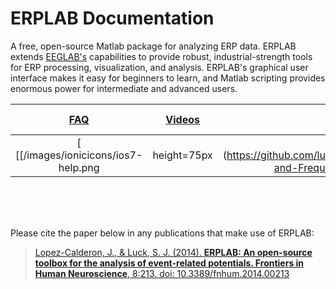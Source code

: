 # ERPLAB Documentation

A free, open-source Matlab package for analyzing ERP data.  ERPLAB extends [EEGLAB's](http://sccn.ucsd.edu/eeglab/) capabilities to provide robust, industrial-strength tools for ERP processing, visualization, and analysis.  ERPLAB's graphical user interface makes it easy for beginners to learn, and Matlab scripting provides enormous power for intermediate and advanced users.  

[FAQ](https://github.com/lucklab/erplab/wiki/Troubleshooting-and-Frequently-Asked-Questions) | [Videos](https://github.com/lucklab/erplab/wiki/Videos)|[Manual](https://github.com/lucklab/erplab/wiki/Manual)|[Tutorial](https://github.com/lucklab/erplab/wiki/Tutorial)|[Scripting Guide](https://github.com/lucklab/erplab/wiki/Manual)|[Download Data Files](http://dl.dropbox.com/u/3711923/Test_Data.zip)
:--------: | :--------: | :--------: | :--------: | :--------: | :--------:
[ [[/images/ionicicons/ios7-help.png | height=75px | alt=faq]] ](https://github.com/lucklab/erplab/wiki/Troubleshooting-and-Frequently-Asked-Questions) | [ [[/images/ionicicons/ios7-monitor.png | height=75px | alt=video]] ](https://github.com/lucklab/erplab/wiki/Videos) | [ [[/images/ionicicons/ios7-information.png | height=75px | alt=manual]] ](https://github.com/lucklab/erplab/wiki/Manual) | [ [[/images/ionicicons/ios7-copy.png | height=75px| alt=tutorial]] ](https://github.com/lucklab/erplab/wiki/Tutorial) | [ [[/images/ionicicons/ios7-paper-outline.png | height=75px | alt=scripting]] ](https://github.com/lucklab/erplab/wiki/Scripting-Guide) | [ [[/images/ionicicons/ios7-download.png | height=75px | alt=data]] ](http://dl.dropbox.com/u/3711923/Test_Data.zip)

<br>
<br>
<br>

Please cite the paper below in any publications that make use of ERPLAB:
> [Lopez-Calderon, J., & Luck, S. J. (2014). **ERPLAB: An open-source toolbox for the analysis of event-related potentials. Frontiers in Human Neuroscience**, 8:213. doi: 10.3389/fnhum.2014.00213](http://journal.frontiersin.org/Journal/10.3389/fnhum.2014.00213/)
